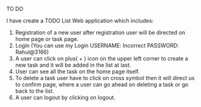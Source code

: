 TO DO 

I have create a TODO List Web application which includes:
1) Registration of a new user after registration user will be directed on home page or task page.
2) Login (You can use my Login USERNAME: Incorrect    PASSWORD: Rahul@3166)
3) A user can click on plus( + ) icon on the upper left corner to create a new task and it will be added in the list at last. 
4) User can see all the task on the home page itself.
5) To delete a task user have to click on cross symbol then it will direct us to confirm page, where a user can go ahead on deleting a task or go back to the list.
6)  A user can logout by clicking on logout.
